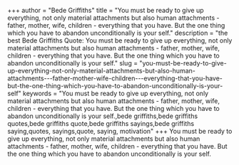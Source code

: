 +++
author = "Bede Griffiths"
title = "You must be ready to give up everything, not only material attachments but also human attachments - father, mother, wife, children - everything that you have. But the one thing which you have to abandon unconditionally is your self."
description = "the best Bede Griffiths Quote: You must be ready to give up everything, not only material attachments but also human attachments - father, mother, wife, children - everything that you have. But the one thing which you have to abandon unconditionally is your self."
slug = "you-must-be-ready-to-give-up-everything-not-only-material-attachments-but-also-human-attachments---father-mother-wife-children---everything-that-you-have-but-the-one-thing-which-you-have-to-abandon-unconditionally-is-your-self"
keywords = "You must be ready to give up everything, not only material attachments but also human attachments - father, mother, wife, children - everything that you have. But the one thing which you have to abandon unconditionally is your self.,bede griffiths,bede griffiths quotes,bede griffiths quote,bede griffiths sayings,bede griffiths saying,quotes, sayings,quote, saying, motivation"
+++
You must be ready to give up everything, not only material attachments but also human attachments - father, mother, wife, children - everything that you have. But the one thing which you have to abandon unconditionally is your self.

